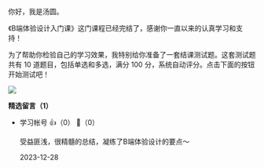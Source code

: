 你好，我是汤圆。

《B端体验设计入门课》这门课程已经完结了，感谢你一直以来的认真学习和支持！

为了帮助你检验自己的学习效果，我特别给你准备了一套结课测试题。这套测试题共有 10 道题目，包括单选和多选，满分 100 分，系统自动评分。点击下面的按钮开始测试吧！

[![](https://static001.geekbang.org/resource/image/28/a4/28d1be62669b4f3cc01c36466bf811a4.png?wh=1142%2A201)](http://time.geekbang.org/quiz/intro?act_id=6066&exam_id=13204)
<div><strong>精选留言（1）</strong></div><ul>
<li><span>学习帐号</span> 👍（0） 💬（0）<p>受益匪浅，很精髓的总结，凝练了B端体验设计的要点～</p>2023-12-28</li><br/>
</ul>